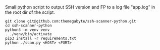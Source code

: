 Small python script to output SSH version and FP to a log file "app.log" in the root dir of the script.

```
git clone git@github.com:themegabyte/ssh-scanner-python.git
cd ssh-scanner-python
python3 -m venv venv
. ./venv/bin/activate
pip3 install -r requirements.txt
python ./scan.py <HOST> <PORT>

```
